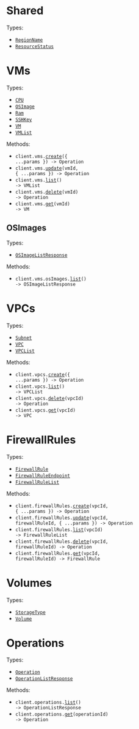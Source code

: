 # Shared

Types:

- <code><a href="./src/resources/shared.ts">RegionName</a></code>
- <code><a href="./src/resources/shared.ts">ResourceStatus</a></code>

# VMs

Types:

- <code><a href="./src/resources/vms/vms.ts">CPU</a></code>
- <code><a href="./src/resources/vms/vms.ts">OSImage</a></code>
- <code><a href="./src/resources/vms/vms.ts">Ram</a></code>
- <code><a href="./src/resources/vms/vms.ts">SSHKey</a></code>
- <code><a href="./src/resources/vms/vms.ts">VM</a></code>
- <code><a href="./src/resources/vms/vms.ts">VMList</a></code>

Methods:

- <code title="post /vms">client.vms.<a href="./src/resources/vms/vms.ts">create</a>({ ...params }) -> Operation</code>
- <code title="patch /vms/{vm_id}">client.vms.<a href="./src/resources/vms/vms.ts">update</a>(vmId, { ...params }) -> Operation</code>
- <code title="get /vms">client.vms.<a href="./src/resources/vms/vms.ts">list</a>() -> VMList</code>
- <code title="delete /vms/{vm_id}">client.vms.<a href="./src/resources/vms/vms.ts">delete</a>(vmId) -> Operation</code>
- <code title="get /vms/{vm_id}">client.vms.<a href="./src/resources/vms/vms.ts">get</a>(vmId) -> VM</code>

## OSImages

Types:

- <code><a href="./src/resources/vms/os-images.ts">OSImageListResponse</a></code>

Methods:

- <code title="get /vms/os_images">client.vms.osImages.<a href="./src/resources/vms/os-images.ts">list</a>() -> OSImageListResponse</code>

# VPCs

Types:

- <code><a href="./src/resources/vpcs.ts">Subnet</a></code>
- <code><a href="./src/resources/vpcs.ts">VPC</a></code>
- <code><a href="./src/resources/vpcs.ts">VPCList</a></code>

Methods:

- <code title="post /vpcs">client.vpcs.<a href="./src/resources/vpcs.ts">create</a>({ ...params }) -> Operation</code>
- <code title="get /vpcs">client.vpcs.<a href="./src/resources/vpcs.ts">list</a>() -> VPCList</code>
- <code title="delete /vpcs/{vpc_id}">client.vpcs.<a href="./src/resources/vpcs.ts">delete</a>(vpcId) -> Operation</code>
- <code title="get /vpcs/{vpc_id}">client.vpcs.<a href="./src/resources/vpcs.ts">get</a>(vpcId) -> VPC</code>

# FirewallRules

Types:

- <code><a href="./src/resources/firewall-rules.ts">FirewallRule</a></code>
- <code><a href="./src/resources/firewall-rules.ts">FirewallRuleEndpoint</a></code>
- <code><a href="./src/resources/firewall-rules.ts">FirewallRuleList</a></code>

Methods:

- <code title="post /vpcs/{vpc_id}/firewall_rules">client.firewallRules.<a href="./src/resources/firewall-rules.ts">create</a>(vpcId, { ...params }) -> Operation</code>
- <code title="patch /vpcs/{vpc_id}/firewall_rules/{firewall_rule_id}">client.firewallRules.<a href="./src/resources/firewall-rules.ts">update</a>(vpcId, firewallRuleId, { ...params }) -> Operation</code>
- <code title="get /vpcs/{vpc_id}/firewall_rules">client.firewallRules.<a href="./src/resources/firewall-rules.ts">list</a>(vpcId) -> FirewallRuleList</code>
- <code title="delete /vpcs/{vpc_id}/firewall_rules/{firewall_rule_id}">client.firewallRules.<a href="./src/resources/firewall-rules.ts">delete</a>(vpcId, firewallRuleId) -> Operation</code>
- <code title="get /vpcs/{vpc_id}/firewall_rules/{firewall_rule_id}">client.firewallRules.<a href="./src/resources/firewall-rules.ts">get</a>(vpcId, firewallRuleId) -> FirewallRule</code>

# Volumes

Types:

- <code><a href="./src/resources/volumes.ts">StorageType</a></code>
- <code><a href="./src/resources/volumes.ts">Volume</a></code>

# Operations

Types:

- <code><a href="./src/resources/operations.ts">Operation</a></code>
- <code><a href="./src/resources/operations.ts">OperationListResponse</a></code>

Methods:

- <code title="get /operations">client.operations.<a href="./src/resources/operations.ts">list</a>() -> OperationListResponse</code>
- <code title="get /operations/{operation_id}">client.operations.<a href="./src/resources/operations.ts">get</a>(operationId) -> Operation</code>
